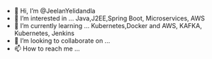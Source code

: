 - 👋 Hi, I’m @JeelanYelidandla
- 👀 I’m interested in ... Java,J2EE,Spring Boot, Microservices, AWS
- 🌱 I’m currently learning ... Kubernetes,Docker and AWS, KAFKA, Kubernetes, Jenkins
- 💞️ I’m looking to collaborate on ...
- 📫 How to reach me ...

<!---
JeelanYelidandla/JeelanYelidandla is a ✨ special ✨ repository because its `README.md` (this file) appears on your GitHub profile.
You can click the Preview link to take a look at your changes.
--->
